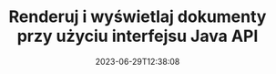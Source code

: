 ---
############################# Static ############################
layout: "landing"
date: 2023-06-29T12:38:08
draft: false

product: "Viewer"
product_tag: "viewer"
platform: "Java"
platform_tag: "java"

############################# Drop-down ############################
supported_platforms:
  items:
    # supported_platforms loop
    - title: ".NET"
      tag: "net"
    # supported_platforms loop
    - title: "Java"
      tag: "java"
    # supported_platforms loop
    - title: "Node.js"
      tag: "nodejs-java" 


############################# Head ############################
head_title: "Interfejs API przeglądarki dokumentów Java, renderowanie diagramu HTML obrazu PDF Word Excel"
head_description: "Biblioteka Document Viewer do tworzenia aplikacji Java, które natywnie renderują, przeglądają i manipulują wieloformatowymi dokumentami obsługującymi ponad 180 formatów plików."

############################# Header ############################
title: "Renderuj i wyświetlaj dokumenty<br>przy użyciu interfejsu Java API"
description: "Potężny interfejs API przeglądarki umożliwiający renderowanie ponad 180 formatów dokumentów do formatu PDF, HTML i obrazu z wszechstronnymi opcjami konfiguracji."
words:
  for: "for"

actions:
  main: "Bezpłatne pobieranie Mavena"
  main_link: "https://releases.groupdocs.com/java/repo/com/groupdocs/groupdocs-viewer/"
  alt: "Koncesjonowanie"
  alt_link: "https://purchase.groupdocs.com/pricing/viewer/java"
  title: "Gotowy żeby zacząć?"
  description: "Wypróbuj bezpłatnie funkcje GroupDocs.Viewer lub poproś o licencję"

release:
  title: "Wydano wersję {0}"
  notes: "Zobacz co nowego"
  downloads: "Pliki do pobrania"
  link: "https://releases.groupdocs.com/viewer/java/release-notes/latest/"

code:
  title: "Renderuj pliki PDF w Javie"
  more: "Więcej przykładów"
  more_link: "https://github.com/groupdocs-viewer/GroupDocs.Viewer-for-Java"
  install: |
    <dependencies>
      <dependency>
        <groupId>com.groupdocs</groupId>
        <artifactId>groupdocs-viewer</artifactId>
        <version>{0}</version>
      </dependency>
    </dependencies>

    <repositories>
      <repository>
        <id>repository.groupdocs.com</id>
        <name>GroupDocs Repository</name>
        <url>https://repository.groupdocs.com/repo/</url>
      </repository>
    </repositories>
  content: |
    ```java {style=abap}
    // Instantiate Viewer
    try (Viewer viewer = new Viewer("resume.pdf"))
    {
        // Set output HTML options, one file per page
        HtmlViewOptions viewOptions = 
            HtmlViewOptions.forEmbeddedResources();

        // Render PDF to HTML with embedded resources
        viewer.view(viewOptions);
    }
    ```
############################# Overview ############################
overview:
  enable: true
  title: "GroupDocs.Viewer w skrócie"
  description: "API do renderowania, wyświetlania, konwertowania dokumentów, slajdów, diagramów i wielu innych typów dokumentów w aplikacjach Java"
  features:
    # feature loop
    - title: "Przeglądaj dokumenty wydajnie i niezawodnie"
      content: "Dzięki interfejsowi API GroupDocs.Viewer możesz efektywnie renderować dokumenty we wszystkich obsługiwanych formatach do formatów HTML, JPEG, PNG i PDF, korzystając z elastycznych i wydajnych opcji, zachowując jednocześnie integralność zawartości i struktury dokumentu. GroupDocs.Viewer działa na platformach Windows i Linux."

    # feature loop
    - title: "Obsługiwane są najpopularniejsze formaty plików i dokumentów"
      content: "Obsługujemy renderowanie w ponad 180 najpopularniejszych formatach plików i dokumentów, w tym Word, Excel, PDF, PowerPoint, rodzina formatów OpenDocument, archiwa, obrazy rastrowe i wektorowe, e-książki, języki programowania i znaczniki oraz wiele innych typów plików, w tym pliki zaszyfrowane pliki zabezpieczone hasłem."

    # feature loop
    - title: "Konfigurowalne wyjście"
      content: "GroupDocs.Viewer pozwala nie tylko renderować dokument, ale także kontrolować, jak dokładnie, które części dokumentu powinny zostać wyrenderowane lub teraz, w jaki sposób powinny być renderowane, a także zastosować różne transformacje do wyrenderowanego wyniku."

    # feature loop
    - title: "Interfejs sieciowy dla frameworka Spring"
      content: "Zapewniamy pakiet interfejsu użytkownika typu open source dla platformy Spring, który można dodać do swojego projektu w ciągu kilku minut. Pakiet Viewer.UI zawiera internetowy interfejs użytkownika oparty na Angularze i dostarcza zestaw przydatnych interfejsów API i dostawców przechowywania danych."

############################# Platforms ############################
platforms:
  enable: true
  title: "Niezależność platformy"
  description: "GroupDocs.Viewer for Java obsługuje następujące systemy operacyjne, struktury i menedżery pakietów"
  items:
    # platform loop
    - title: "Amazon"
      image: "amazon"
    # platform loop
    - title: "Docker"
      image: "docker"
    # platform loop
    - title: "Azure"
      image: "azure"
    # platform loop
    - title: "Eclipse"
      image: "eclipse"
    # platform loop
    - title: "IntelliJ"
      image: "intellij"
    # platform loop
    - title: "Windows"
      image: "windows"
    # platform loop
    - title: "Linux"
      image: "linux"
    # platform loop
    - title: "Maven"
      image: "maven"


############################# File formats ############################
formats:
  enable: true
  title: "Obsługiwane formaty plików"
  description: |
    GroupDocs.Viewer for Java obsługuje operacje na następujących [formatach plików](https://docs.groupdocs.com/viewer/java/supported-document-formats/).
  groups:
    # group loop
    - color: "green"
      content: |
        ### Microsoft Office, OpenDocument i formaty tekstowe
        * **Word:** DOC, DOCX, DOCM, DOT, DOTX, DOTM, RTF, TXT
        * **Excel:** XLS, XLSX, XLSM, XLSB, XLTM, XLT, XLTM, XLTX
        * **PowerPoint:** PPT, PPTX, PPS, PPSX, PPSM, POT, POTM, POTX, PPTM        
        * **Project:** MPP, MPT, MPX
        * **Outlook:** MSG, EML, EMLX, PST, OST
        * **OneNote:** ONE
        * **OpenDocument:** ODT, OTT, ODS, ODP, OTP, OTS, ODG
        * **Fixed Page Layout:** PDF, TEX, XPS, OXPS
        * **e-Books:** EPUB, MOBI, DjVu
        * **Delimiter-Separated Values:** CSV, TSV
    # group loop
    - color: "blue"
      content: |
        ### Obrazy, grafika i diagramy
        * **Obrazy rastrowe:** BMP, GIF, JPG, PNG, TIFF, WebP, DNG, DIB, Jpeg2000 family
        * **Windows Icon:** ICO
        * **Scalable Vector Graphics:** SVG, CDR, CMX, IGS, SVGZ        
        * **Adobe Photoshop:** PSD, PSB        
        * **Stereo Lithography (3D Printing):** STL        
        * **Medical Imaging:** DICOM
        * **Plotter Documents:** PLT, HPG
        * **Autodesk Design Web Formats:** DWF, DWG
        * **AutoCAD Drawing:** DWT, IFC, STL, CF2        
      # group loop
    - color: "red"
      content: |
        ### Inny        
        * **Sieć:** HTML, MHT, MHTML, XML
        * **Metafile:** WMF, EMF, CGM, EMZ, WMZ
        * **Visio:** VSD, VDX, VSS, VSSX, VSX, VST, VSTX, VTX, VSDX, VDW, VSTM, VSSM, VSDM
        * **Project:** MPP, MPT, MPX
        * **PostScript:** PS, EPS
        * **Archiwa:** ZIP, TAR, BZ2, GZ, RAR, RAR5
        * **Inny:** VCF, VCARD, NUMBERS, NSF, OBJ
        * **C/C++/C# Files:** C, CC, C# , CPP, CXX, CS, H, HH, M, MM
        * **Java/JavaScript Files:** JAVA, JS, JSON, PROPERTIES

############################# Features ############################
features:
  enable: true
  title: "Funkcje GroupDocs.Viewer"
  description: "Bezproblemowo renderuj, wyświetlaj i konwertuj dokumenty PDF i dokumenty pakietu Office"

  items:
    # feature loop
    - icon: "viewhtml"
      title: "Przeglądaj dokumenty w formacie HTML"
      content: "Konwertuj dokument dowolnego typu na dokument HTML za pomocą CSS i SVG, który można wyświetlić w dowolnej nowoczesnej przeglądarce internetowej."

    # feature loop
    - icon: "rasterize"
      title: "Rasteryzacja dokumentów"
      content: "Rasteryzuj dowolny obsługiwany format dokumentu do obrazu rastrowego, z możliwością dostosowania formatu obrazu i jakości kompresji."

    # feature loop
    - icon: "sourcecode"
      title: "Renderuj i podświetlaj kody programowania"
      content: "Obsługa wszystkich popularnych języków programowania, skryptów i znaczników, z możliwością analizowania i wyróżniania ich składni."

    # feature loop
    - icon: "convertpdf"
      title: "Konwertuj do formatu PDF"
      content: "Dokument w dowolnym obsługiwanym formacie można łatwo przekonwertować i zapisać w formacie PDF za pomocą regulowanych opcji."

    # feature loop
    - icon: "transform"
      title: "Zastosuj przekształcenia"
      content: "Dokument wyjściowy można przekształcać podczas renderowania – strony można obracać i/lub zmieniać układ, a na nich można umieszczać tekstowy znak wodny."

    # feature loop
    - icon: "adjustment"
      title: "Regulacja wyjścia HTML"
      content: "Wyjściowe dokumenty HTML, generowane przez GroupDocs.Viewer, można bardzo precyzyjnie dostroić: można zapisywać w strumieniu lub pliku, z zasobami zewnętrznymi lub osadzonymi, wywołaniami zwrotnymi i tak dalej."

    # feature loop
    - icon: "complex"
      title: "Obsługa złożonych struktur dokumentów"
      content: "GroupDocs.Viewer obsługuje nie tylko pojedyncze dokumenty, ale także pliki, które wewnętrznie zawierają listę lub hierarchiczną strukturę dokumentów, takie jak wiadomości e-mail z załącznikami, archiwa ZIP z plikami wewnętrznymi w folderach, wielostronicowe obrazy TIFF i tak dalej."

    # feature loop
    - icon: "optimization"
      title: "Opcje optymalizacji"
      content: "GroupDocs.Viewer zawiera regulowany podsystem pamięci podręcznej, który może skrócić czas ładowania, korzystając z wersji dokumentów przechowywanych w pamięci podręcznej. Również zestaw różnych opcji dla różnych formatów pozwala wykluczyć z renderowania niektóre niepotrzebne części lub aspekty dokumentów (czcionki, ukryte arkusze, załączniki do wiadomości e-mail) w celu optymalizacji ogólnej wydajności"

    # feature loop
    - icon: "passwordprotected"
      title: "Obsługa dokumentów chronionych hasłem"
      content: "GroupDocs.Viewer umożliwia otwieranie zaszyfrowanych dokumentów różnych typów: PDF, WordProcessing, Arkusz kalkulacyjny, Prezentacja i inne, po podaniu hasła w opcjach ładowania."

############################# Code samples ############################
code_samples:
  enable: true
  title: "Próbki kodu"
  description: "Niektóre przypadki użycia typowych operacji GroupDocs.Viewer dla operacji Java"
  items:
    # code sample loop
    - title: "Renderuj DOCX do HTML"
      content: |
        Właściwości klasy [HtmlViewOptions](https://reference.groupdocs.com/viewer/java/com.groupdocs.viewer.options/htmlviewoptions/) pozwalają kontrolować proces konwersji, więcej na ten temat [tutaj](https:/ /docs.groupdocs.com/viewer/Java/rendering-to-html/). Na przykład możesz osadzić wszystkie zasoby zewnętrzne w wyjściowym pliku HTML, zminimalizować plik wyjściowy i zoptymalizować go pod kątem drukowania.
        {{< landing/code title="Java">}}
        ```java {style=abap}
        import com.groupdocs.viewer.Viewer;
        import com.groupdocs.viewer.options.HtmlViewOptions;

        // Instantiate Viewer
        try (Viewer viewer = new Viewer("resume.docx"))
        {
            // Set output HTML options
            HtmlViewOptions options = 
                HtmlViewOptions.forEmbeddedResources();

            // Render DOCX to HTML with embedded resources
            viewer.view(options);
        }
        ```
        {{< /landing/code >}}
    # code sample loop
    - title: "Eksportuj PPTX do formatu PDF"
      content: |
        Utwórz instancję klasy [PdfViewOptions](https://reference.groupdocs.com/viewer/java/com.groupdocs.viewer.options/pdfviewoptions/) i przekaż ją do [Viewer.View](https://reference. groupdocs.com/viewer/java/com.groupdocs.viewer/viewer/#view-com.groupdocs.viewer.options.ViewOptions-) metoda konwersji pliku PowerPoint PPTX na format PDF. Właściwości klasy PdfViewOptions pozwalają kontrolować proces konwersji. Można na przykład chronić wyjściowy plik PDF, zmieniać kolejność jego stron i określać jakość obrazów dokumentów. Aby uzyskać szczegółowe informacje, zobacz [poniższą sekcję dokumentacji](https://docs.groupdocs.com/viewer/java/rendering-to-pdf/).
        {{< landing/code title="Java">}}
        ```java {style=abap}   
        import com.groupdocs.viewer.Viewer;
        import com.groupdocs.viewer.options.PdfViewOptions;

        // Instantiate Viewer
        try (Viewer viewer = new Viewer("presentation.pptx"))
        {
            // Set output PDF options
            PdfViewOptions viewOptions = new PdfViewOptions();

            // Export PPTX to PDF
            viewer.view(viewOptions);
        }
        ```
        {{< /landing/code >}}
############################# Reviews ############################
# reviews:
# enable: true
# title: "Recenzje produktów GroupDocs"
# description: "Nie wierz nam tylko na słowo. Zobacz, co inni programiści mówią o naszych API"

# items:
#   # review loop
#   - title: "GroupDocs.Viewer"
#     content: "Doskonała obsługa i doskonałe produkty. Byli niezwykle pomocni i szybko reagowali podczas procesu wdrażania GroupDocs.Viewer for .NET, nie mogę ich wystarczająco polecić."
#     author: "Martin Lasarga"
#     company: "Product Manager at Axentria ECM by G.S.I."

#   # review loop
#   - title: "GroupDocs.Viewer"
#     content: "Po zaimplementowaniu i użyciu GroupDocs.Viewer for .NET w projekcie wygląda na to, że działa bardzo dobrze. Testowałem z wieloma dokumentami i jak dotąd wszystko jest w porządku. Wszystko, co na niego rzuciłem, renderuje się ładnie i wygląda tak samo dobrze, jak w przeglądarce plików PDF lub MS Word."
#     author: "Mats Oustad"
#     company: "Senior Consultant/Partner at Novanet AS"
---